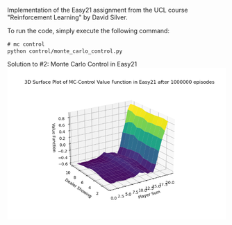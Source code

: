 Implementation of the Easy21 assignment from the UCL course "Reinforcement Learning" by David Silver.

To run the code, simply execute the following command:
```
# mc control
python control/monte_carlo_control.py
```

Solution to #2: Monte Carlo Control in Easy21
![Easy21MonteCarloControl](./images/easy21.png?raw=true "Easy21MonteCarloControl")